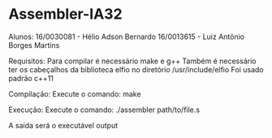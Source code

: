 # Assembler-IA32

Alunos:
16/0030081 - Hélio Adson Bernardo
16/0013615 - Luiz Antônio Borges Martins

Requisitos:
Para compilar é necessário make e g++
Também é necessário ter os cabeçalhos da biblioteca elfio no diretório /usr/include/elfio
Foi usado padrão c++11

Compilação:
Execute o comando:
make

Execução:
Execute o comando:
./assembler path/to/file.s

A saída será o executável output
